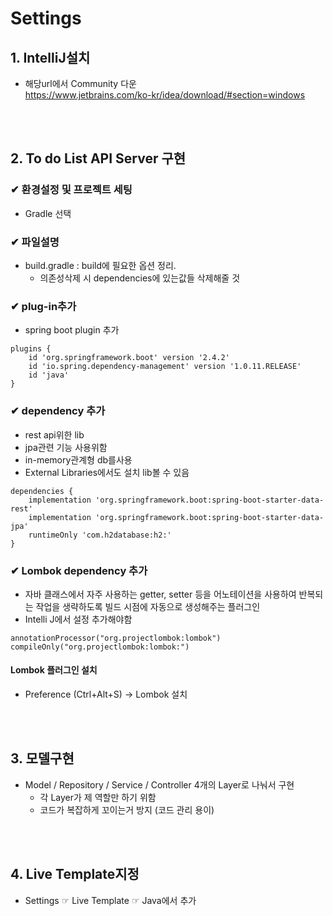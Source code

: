 # Settings
## 1. IntelliJ설치
- 해당url에서 Community 다운  
https://www.jetbrains.com/ko-kr/idea/download/#section=windows

<br>
</br>


## 2. To do List API Server 구현
### ✔ 환경설정 및 프로젝트 세팅 
- Gradle 선택

### ✔ 파일설명
- build.gradle : build에 필요한 옵션 정리.
    - 의존성삭제 시 dependencies에 있는값들 삭제해줄 것

### ✔ plug-in추가
- spring boot plugin 추가
```
plugins {
    id 'org.springframework.boot' version '2.4.2'
    id 'io.spring.dependency-management' version '1.0.11.RELEASE'
    id 'java'
}
```


### ✔ dependency 추가
- rest api위한 lib
- jpa관련 기능 사용위함
- in-memory관계형 db를사용
- External Libraries에서도 설치 lib볼 수 있음
```
dependencies {
    implementation 'org.springframework.boot:spring-boot-starter-data-rest'
    implementation 'org.springframework.boot:spring-boot-starter-data-jpa'
    runtimeOnly 'com.h2database:h2:'
}
```

### ✔ Lombok dependency 추가
- 자바 클래스에서 자주 사용하는 getter, setter 등을 어노테이션을 사용하여 반복되는 작업을 생략하도록 빌드 시점에 자동으로 생성해주는 플러그인
- Intelli J에서 설정 추가해야함
```
annotationProcessor("org.projectlombok:lombok")
compileOnly("org.projectlombok:lombok:")
```

#### Lombok 플러그인 설치
- Preference (Ctrl+Alt+S) → Lombok 설치

<br>
</br>

## 3. 모델구현
- Model / Repository / Service / Controller 4개의  Layer로 나눠서 구현
    - 각 Layer가 제 역할만 하기 위함
    - 코드가 복잡하게 꼬이는거 방지 (코드 관리 용이)

<br>
</br>

## 4. Live Template지정
- Settings ☞ Live Template ☞ Java에서 추가